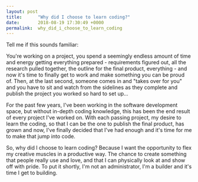 ```yaml
---
layout: post
title:      "Why did I choose to learn coding?"
date:       2018-08-19 17:30:49 +0000
permalink:  why_did_i_choose_to_learn_coding
---
```



Tell me if this sounds familiar:

You're working on a project, you spend a seemingly endless amount of time and energy getting everything prepared - requirements figured out, all the research pulled together, the outline for the final product, everything - and now it's time to finally get to work and make something you can be proud of.  Then, at the last second, someone comes in and "takes over for you" and you have to sit and watch from the sidelines as they complete and publish the project you worked so hard to set up...

For the past few years, I've been working in the software development space, but without in-depth coding knowledge, this has been the end result of every project I've worked on. With each passing project, my desire to learn the coding, so that I can be the one to publish the final product, has grown and now, I've finally decided that I've had enough and it's time for me to make that jump into code.

So, why did I choose to learn coding?  Because I want the opportunity to flex my creative muscles in a productive way.  The chance to create something that people really use and love, and that I can physically look at and show off with pride. To put it shortly, I'm not an administrator, I'm a builder and it's time I get to building.
